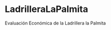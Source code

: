 # LadrilleraLaPalmita
Evaluación Económica de la Ladrillera la Palmita
<!-- https://www.youtube.com/watch?v=5XhxR9Vs6zc -->

